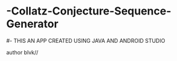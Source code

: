 # -Collatz-Conjecture-Sequence-Generator

#- THIS AN APP CREATED USING JAVA AND ANDROID STUDIO 

author
blvk//
